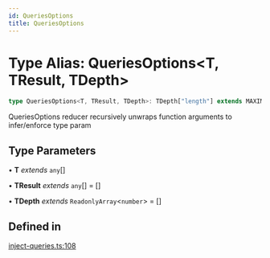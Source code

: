 ```yaml
---
id: QueriesOptions
title: QueriesOptions
---
```


# Type Alias: QueriesOptions\<T, TResult, TDepth\>

```ts
type QueriesOptions<T, TResult, TDepth>: TDepth["length"] extends MAXIMUM_DEPTH ? QueryObserverOptionsForCreateQueries[] : T extends [] ? [] : T extends [infer Head] ? [...TResult, GetOptions<Head>] : T extends [infer Head, ...(infer Tail)] ? QueriesOptions<[...Tail], [...TResult, GetOptions<Head>], [...TDepth, 1]> : ReadonlyArray<unknown> extends T ? T : T extends QueryObserverOptionsForCreateQueries<infer TQueryFnData, infer TError, infer TData, infer TQueryKey>[] ? QueryObserverOptionsForCreateQueries<TQueryFnData, TError, TData, TQueryKey>[] : QueryObserverOptionsForCreateQueries[];
```

QueriesOptions reducer recursively unwraps function arguments to infer/enforce type param

## Type Parameters

• **T** *extends* `any`[]

• **TResult** *extends* `any`[] = []

• **TDepth** *extends* `ReadonlyArray`\<`number`\> = []

## Defined in

[inject-queries.ts:108](https://github.com/TanStack/query/blob/27861961bbb36e9bc25fcd45cff21b5645f02f9b/packages/angular-query-experimental/src/inject-queries.ts#L108)

